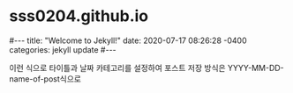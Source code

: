 # sss0204.github.io

#---
title: "Welcome to Jekyll!"
date: 2020-07-17 08:26:28 -0400
categories: jekyll update
#---

이런 식으로 타이틀과 날짜 카테고리를 설정하여 포스트
저장 방식은 YYYY-MM-DD-name-of-post식으로 
